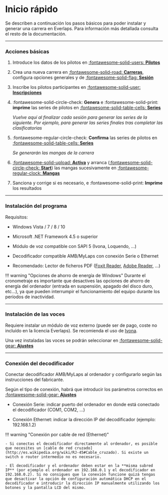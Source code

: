# Inicio rápido

Se describen a continuación los pasos básicos para poder instalar y generar una carrera en Everlaps. Para información más detallada consulta el resto de la documentación.

---

### Acciones básicas

1.  Introduce los datos de los pilotos en [:fontawesome-solid-users: **Pilotos**](./user-guide/drivers.md)

2.  Crea una nueva carrera en [:fontawesome-solid-road: **Carreras**](./user-guide/races.md), configura opciones generales y de [:fontawesome-solid-flag: **Sesión**](./race-formats/qualify-finals.md)

3.  Inscribe los pilotos participantes en [:fontawesome-solid-user: **Inscripciones**](./user-guide/races.md#inscripciones)

4.  :fontawesome-solid-circle-check: **Genera** e :fontawesome-solid-print: **imprime** las series de pilotos en [:fontawesome-solid-table-cells: **Series**](./user-guide/races.md#series)

	*Vuelve aquí al finalizar cada sesión para generar las series de la siguiente. Por ejemplo, para generar las series finales tras completar las clasificatorias*

5.  :fontawesome-regular-circle-check: **Confirma** las series de pilotos en [:fontawesome-solid-table-cells: **Series**](./user-guide/races.md#series)

	*Se generarán las mangas de la carrera*

6.  [:fontawesome-solid-upload: **Activa**](./user-guide/heats.md#mangas_1) y arranca ([:fontawesome-solid-circle-check: **Start**](./user-guide/heats.md#control-de-la-manga-activa)) las mangas sucesivamente en [:fontawesome-regular-clock: **Mangas**](./user-guide/heats.md)

7.  Sanciona y corrige si es necesario, e :fontawesome-solid-print: **Imprime** los resultados

---

### Instalación del programa

Requisitos:

- Windows Vista / 7 / 8 / 10

- Microsoft .NET Framework 4.5 o superior

- Módulo de voz compatible con SAPI 5 (Ivona, Loquendo, ...)

- Decodificador compatible AMB/MyLaps con conexión Serie o Ethernet

- Recomendado: Lector de ficheros PDF ([Foxit Reader](http://www.foxitsoftware.com/Secure_PDF_Reader/), [Adobe Reader](http://get.adobe.com/reader/), ...)

!!! warning "Opciones de ahorro de energía de Windows"
	Durante el cronometraje es importante que desactives las opciones de ahorro de energía del ordenador (entrada en suspensión, apagado del disco duro, etc...), ya que pueden interrumpir el funcionamiento del equipo durante los períodos de inactividad.  

---

### Instalación de las voces

Requiere instalar un módulo de voz externo (puede ser de pago, coste no incluído en la licencia Everlaps). Se recomienda el uso de [Ivona](http://www.ivona.com).

Una vez instaladas las voces se podrán seleccionar en [:fontawesome-solid-gear: **Ajustes**](./user-guide/config.md)

---

### Conexión del decodificador

Conectar decodificador AMB/MyLaps al ordenador y configurarlo según las instrucciones del fabricante.

Según el tipo de conexión, habrá que introducir los parámetros correctos en [:fontawesome-solid-gear: **Ajustes**](./user-guide/config.md)

- Conexión Serie: indicar puerto del ordenador en donde está conectado el decodificador (COM1, COM2, ...)

- Conexión Ethernet: indicar la dirección IP del decodificador (ejemplo: 192.168.1.2)


!!! warning "Conexión por cable de red (Ethernet)"
	
	- Si conectas el decodificador directamente al ordenador, es posible que necesites un [cable de red cruzado](http://es.wikipedia.org/wiki/RJ-45#Cable_cruzado). Si existe un switch o router intermedio no es necesario.
	
	- El decodificador y el ordenador deben estar en la **misma subred IP** (por ejemplo el ordenador en 192.168.0.1 y el decodificador en 192.168.0.2). Si no consigues que la conexión funcione quizá tengas que desactivar la opción de configuración automática DHCP en el decodificador e introducir la dirección IP manualmente utilizando los botones y la pantalla LCD del mismo.
	
	
	

